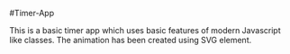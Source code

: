 #Timer-App

This is a basic timer app which uses basic features of modern Javascript like classes. The animation has been created using SVG 
element.
